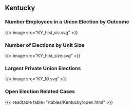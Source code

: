 ##  Kentucky

### Number Employees in a Union Election by Outcome
{{< image src="KY_hist_vic.svg" >}}

### Number of Elections by Unit Size
{{< image src="KY_hist_size.svg" >}}

### Largest Private Union Elections
{{< image src="KY_10.svg" >}}

### Open Election Related Cases
{{< readtable table="/tables/Kentucky/open.html" >}}

